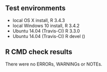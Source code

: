 ## Test environments
* local OS X install, R 3.4.3
* local Windows 10 install, R 3.4.2
* Ubuntu 14.04 (Travis-CI) R 3.3.0
* Ubuntu 14.04 (Travis-CI) R devel ()

## R CMD check results
There were no ERRORs, WARNINGs or NOTEs.
